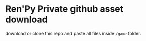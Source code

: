# Ren'Py Private github asset download

download or clone this repo and paste all files inside `/game` folder.
